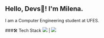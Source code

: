 ## Hello, Devs👋! I'm Milena.
I am a Computer Engineering student at UFES.

###🛠 Tech Stack
<img src="https://cdn.jsdelivr.net/gh/devicons/devicon/icons/adonisjs/adonisjs-original.svg" /> | 
            <img src="https://cdn.jsdelivr.net/gh/devicons/devicon/icons/adonisjs/adonisjs-original.svg" />
          
          



<!--
##🛠 Tech Stack
###

💻   Java | Spring-boot
🌐   HTML | CSS | JavaScript
🛢   MySQL | PostgreSQL, DynamoDB, Redis
🔧   Git | Markdown

**milenaTavares/milenaTavares** is a ✨ _special_ ✨ repository because its `README.md` (this file) appears on your GitHub profile.

Here are some ideas to get you started:

- 🔭 I’m currently working on ...
- 🌱 I’m currently learning ...
- 👯 I’m looking to collaborate on ...
- 🤔 I’m looking for help with ...
- 💬 Ask me about ...
- 📫 How to reach me: ...
- 😄 Pronouns: ...
- ⚡ Fun fact: ...
-->

